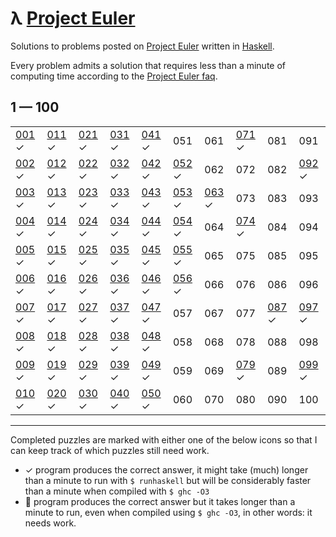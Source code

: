 # λ [Project Euler](https://projecteuler.net)

Solutions to problems posted on [Project Euler](https://projecteuler.net) written in [Haskell](http://haskell.org).

Every problem admits a solution that requires less than a minute of computing time according to the [Project Euler faq](https://projecteuler.net/about).

## 1 — 100

|       |       |       |       |       |       |       |       |       |       |
| ----- | ----- | ----- | ----- | ----- | ----- | ----- | ----- | ----- | ----- |
| [001](./001-multiples-of-3-and-5.hs) ✓ | [011](./011-largest-product-in-a-grid.hs) ✓ | [021](./021-amicable-numbers.hs) ✓ | [031](./031-coin-sums.hs) ✓ | [041](./041-pandigital-prime.hs) ✓ | 051   | 061   | [071](./071-ordered-fractions.hs) ✓ | 081   | 091   |
| [002](./002-even-fibonacci-numbers.hs) ✓ | [012](./012-highly-divisible-triangular-number.hs) ✓ | [022](./022-names-scores.hs) ✓ | [032](./032-pandigital-products.hs) ✓ | [042](./042-coded-triangle-numbers.hs) ✓ | [052](./052-permuted-multiples.hs) ✓ | 062   | 072   | 082   | [092](./092-square-digit-chains.hs) ✓ |
| [003](./003-largest-prime-factor.hs) ✓ | [013](./013-large-sum.hs) ✓ | [023](./023-non-abundant-sums.hs) ✓ | [033](./033-digit-cancelling-fractions.hs) ✓ | [043](./043-sub-string-divisibility.hs) ✓ | [053](./053-combinatoric-selections.hs) ✓ | [063](./063-powerful-digit-counts.hs) ✓ | 073   | 083   | 093   |
| [004](./004-largest-palindrome-product.hs) ✓ | [014](./014-longest-collatz-sequence.hs) ✓ | [024](./024-lexicographic-permutations.hs) ✓ | [034](./034-digit-factorials.hs) ✓ | [044](./044-pentagon-numbers.hs) ✓ | [054](./054-poker-hands.hs) ✓ | 064   | [074](./074-digit-factorial-chains.hs) ✓ | 084   | 094   |
| [005](./005-smallest-multiple.hs) ✓ | [015](./015-lattice-paths.hs) ✓ | [025](./025-1000-digit-fibonacci-number.hs) ✓ | [035](./035-circular-primes.hs) ✓ | [045](./045-triangular-pentagonal-and-hexagonal.hs) ✓ | [055](./055-lychrel-numbers.hs) ✓ | 065   | 075   | 085   | 095   |
| [006](./006-sum-square-difference.hs) ✓ | [016](./016-power-digit-sum.hs) ✓ | [026](./026-reciprocal-cycles.hs) ✓ | [036](./036-double-base-palindrome.hs) ✓ | [046](./046-goldbachs-other-conjecture.hs) ✓ | [056](./056-powerful-digit-sum.hs) ✓ | 066   | 076   | 086   | 096   |
| [007](./007-10001st-prime.hs) ✓ | [017](./017-number-letter-counts.hs) ✓ | [027](./027-quadratic-primes.hs) ✓ | [037](./037-truncatable-primes.hs) ✓ | [047](./047-distinct-prime-factors.hs) ✓ | 057   | 067   | 077   | [087](./087-prime-power-triples.hs) ✓ | [097](./097-large-non-mersenne-prime.hs) ✓ |
| [008](./008-largest-product-in-a-series.hs) ✓ | [018](./018-maximum-path-sum-i.hs) ✓ | [028](./028-number-spiral-diagonals.hs) ✓ | [038](./038-pandigital-multiples.hs) ✓ | [048](./048-self-powers.hs) ✓ | 058   | 068   | 078   | 088   | 098   |
| [009](./009-special-pythagorean-triplet.hs) ✓ | [019](./019-counting-sundays.hs) ✓ | [029](./029-distinct-powers.hs) ✓ | [039](./039-integer-right-triangles.hs) ✓ | [049](./049-prime-permutations.hs) ✓ | 059   | 069   | [079](./079-passcode-derivation.hs) ✓ | 089   | [099](./099-largest-exponential.hs) ✓ |
| [010](./010-summation-of-primes.hs) ✓ | [020](./020-factorial-digit-sum.hs) ✓ | [030](./030-digit-fifth-powers.hs) ✓ | [040](./040-champernownes-constant.hs) ✓ | [050](./050-consecutive-prime-sum.hs) ✓ | 060   | 070   | 080   | 090   | 100   |


***

Completed puzzles are marked with either one of the below icons so that I can keep track of which puzzles still need work.

- ✓  program produces the correct answer, it might take (much) longer than a minute to run with `$ runhaskell` but will be considerably faster than a minute when compiled with `$ ghc -O3`
- 🐌 program produces the correct answer but it takes longer than a minute to run, even when compiled using `$ ghc -O3`, in other words: it needs work.


